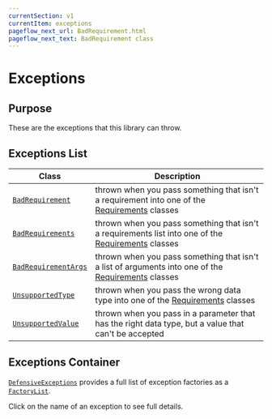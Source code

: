 ```yaml
---
currentSection: v1
currentItem: exceptions
pageflow_next_url: BadRequirement.html
pageflow_next_text: BadRequirement class
---
```


# Exceptions

## Purpose

These are the exceptions that this library can throw.

## Exceptions List

Class | Description
------|------------
[`BadRequirement`](BadRequirement.html) | thrown when you pass something that isn't a requirement into one of the [Requirements](../Requirements/index.html) classes
[`BadRequirements`](BadRequirements.html) | thrown when you pass something that isn't a requirements list into one of the [Requirements](../Requirements/index.html) classes
[`BadRequirementArgs`](BadRequirementArgs.html) | thrown when you pass something that isn't a list of arguments into one of the [Requirements](../Requirements/index.html) classes
[`UnsupportedType`](UnsupportedType.html) | thrown when you pass the wrong data type into one of the [Requirements](../Requirements/index.html) classes
[`UnsupportedValue`](UnsupportedValue.html) | thrown when you pass in a parameter that has the right data type, but a value that can't be accepted

## Exceptions Container

[`DefensiveExceptions`](DefensiveExceptions.html) provides a full list of exception factories as a [`FactoryList`](http://ganbarodigital.github.io/php-mv-di-containers/V1/Interfaces/FactoryList.html).

Click on the name of an exception to see full details.
